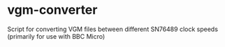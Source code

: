# vgm-converter
Script for converting VGM files between different SN76489 clock speeds (primarily for use with BBC Micro)
